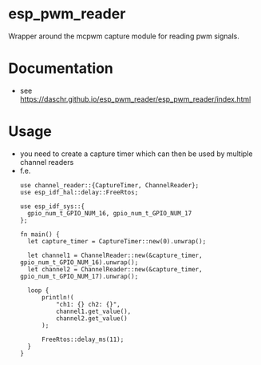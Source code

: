 # esp_pwm_reader
Wrapper around the mcpwm capture module for reading pwm signals.
# Documentation
- see <https://daschr.github.io/esp_pwm_reader/esp_pwm_reader/index.html>
  
# Usage
- you need to create a capture timer which can then be used by multiple channel readers
- f.e.
  ```
  use channel_reader::{CaptureTimer, ChannelReader};
  use esp_idf_hal::delay::FreeRtos;

  use esp_idf_sys::{
    gpio_num_t_GPIO_NUM_16, gpio_num_t_GPIO_NUM_17
  };

  fn main() {
    let capture_timer = CaptureTimer::new(0).unwrap();

    let channel1 = ChannelReader::new(&capture_timer, gpio_num_t_GPIO_NUM_16).unwrap();
    let channel2 = ChannelReader::new(&capture_timer, gpio_num_t_GPIO_NUM_17).unwrap();

    loop {
        println!(
            "ch1: {} ch2: {}",
            channel1.get_value(),
            channel2.get_value()
        );

        FreeRtos::delay_ms(11);
    }
  }
  ```
